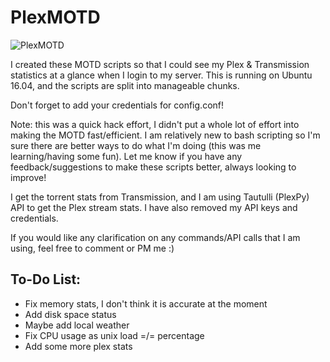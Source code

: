 # PlexMOTD

![PlexMOTD](https://i.imgur.com/9Yk0ZBX.png)

I created these MOTD scripts so that I could see my Plex & Transmission statistics at a glance when I login to my server.
This is running on Ubuntu 16.04, and the scripts are split into manageable chunks.

Don't forget to add your credentials for config.conf!

Note: this was a quick hack effort, I didn't put a whole lot of effort into making the MOTD fast/efficient. I am relatively new to bash scripting so I'm sure there are better ways to do what I'm doing (this was me learning/having some fun). Let me know if you have any feedback/suggestions to make these scripts better, always looking to improve!

I get the torrent stats from Transmission, and I am using Tautulli (PlexPy) API to get the Plex stream stats. I have also removed my API keys and credentials.

If you would like any clarification on any commands/API calls that I am using, feel free to comment or PM me :)

## To-Do List:
- Fix memory stats, I don't think it is accurate at the moment
- Add disk space status
- Maybe add local weather
- Fix CPU usage as unix load =/= percentage
- Add some more plex stats
